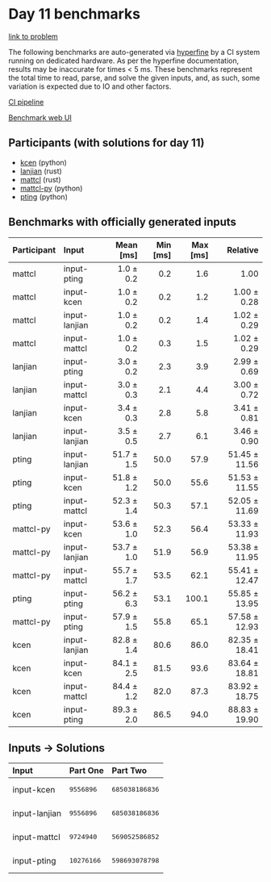 # Day 11 benchmarks

[link to problem](https://adventofcode.com/2023/day/11)

The following benchmarks are auto-generated via
[hyperfine](https://github.com/sharkdp/hyperfine) by a CI system running on
dedicated hardware. As per the hyperfine documentation, results may be
inaccurate for times < 5 ms. These benchmarks represent the total time to read,
parse, and solve the given inputs, and, as such, some variation is expected due
to IO and other factors.

[CI pipeline](http://ci.papercode.net:8080/teams/main/pipelines/aoc2023)

[Benchmark web UI](https://aoc.ancalagon.black)


## Participants (with solutions for day 11)

- [kcen](https://github.com/kcen/aoc2023) (python)
- [lanjian](https://github.com/lanjian/aoc-2023) (rust)
- [mattcl](https://github.com/mattcl/aoc2023) (rust)
- [mattcl-py](https://github.com/mattcl/aoc2023-py) (python)
- [pting](https://github.com/pting/aoc2023) (python)


## Benchmarks with officially generated inputs

| Participant | Input | Mean [ms] | Min [ms] | Max [ms] | Relative |
|:---|:---|---:|---:|---:|---:|
| mattcl | input-pting | 1.0 ± 0.2 | 0.2 | 1.6 | 1.00 |
| mattcl | input-kcen | 1.0 ± 0.2 | 0.2 | 1.2 | 1.00 ± 0.28 |
| mattcl | input-lanjian | 1.0 ± 0.2 | 0.2 | 1.4 | 1.02 ± 0.29 |
| mattcl | input-mattcl | 1.0 ± 0.2 | 0.3 | 1.5 | 1.02 ± 0.29 |
| lanjian | input-pting | 3.0 ± 0.2 | 2.3 | 3.9 | 2.99 ± 0.69 |
| lanjian | input-mattcl | 3.0 ± 0.3 | 2.1 | 4.4 | 3.00 ± 0.72 |
| lanjian | input-kcen | 3.4 ± 0.3 | 2.8 | 5.8 | 3.41 ± 0.81 |
| lanjian | input-lanjian | 3.5 ± 0.5 | 2.7 | 6.1 | 3.46 ± 0.90 |
| pting | input-lanjian | 51.7 ± 1.5 | 50.0 | 57.9 | 51.45 ± 11.56 |
| pting | input-kcen | 51.8 ± 1.2 | 50.0 | 55.6 | 51.53 ± 11.55 |
| pting | input-mattcl | 52.3 ± 1.4 | 50.3 | 57.1 | 52.05 ± 11.69 |
| mattcl-py | input-kcen | 53.6 ± 1.0 | 52.3 | 56.4 | 53.33 ± 11.93 |
| mattcl-py | input-lanjian | 53.7 ± 1.0 | 51.9 | 56.9 | 53.38 ± 11.95 |
| mattcl-py | input-mattcl | 55.7 ± 1.7 | 53.5 | 62.1 | 55.41 ± 12.47 |
| pting | input-pting | 56.2 ± 6.3 | 53.1 | 100.1 | 55.85 ± 13.95 |
| mattcl-py | input-pting | 57.9 ± 1.5 | 55.8 | 65.1 | 57.58 ± 12.93 |
| kcen | input-lanjian | 82.8 ± 1.4 | 80.6 | 86.0 | 82.35 ± 18.41 |
| kcen | input-kcen | 84.1 ± 2.5 | 81.5 | 93.6 | 83.64 ± 18.81 |
| kcen | input-mattcl | 84.4 ± 1.2 | 82.0 | 87.3 | 83.92 ± 18.75 |
| kcen | input-pting | 89.3 ± 2.0 | 86.5 | 94.0 | 88.83 ± 19.90 |


## Inputs -> Solutions

| Input | Part One | Part Two |
|:---|:---|:---|
|input-kcen|<pre>9556896</pre>|<pre>685038186836</pre>|
|input-lanjian|<pre>9556896</pre>|<pre>685038186836</pre>|
|input-mattcl|<pre>9724940</pre>|<pre>569052586852</pre>|
|input-pting|<pre>10276166</pre>|<pre>598693078798</pre>|